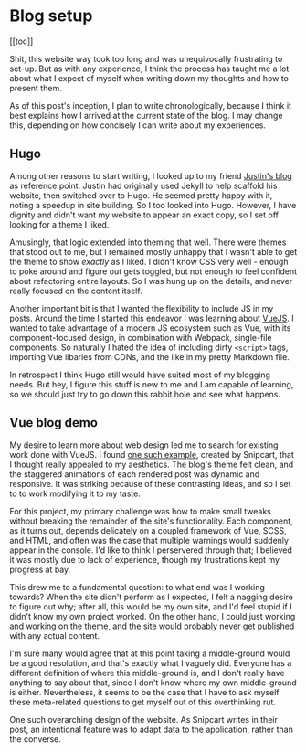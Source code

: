 # Blog setup

[[toc]]

Shit, this website way took too long and was unequivocally frustrating to set-up. But as with any experience, I think the process has taught me a lot about what I expect of myself when writing down my thoughts and how to present them. 

As of this post's inception, I plan to write chronologically, because I think it best explains how I arrived at the current state of the blog. I may change this, depending on how concisely I can write about my experiences.

## Hugo

Among other reasons to start writing, I looked up to my friend [Justin's blog](https://www.jkleong.com) as reference point. Justin had originally used Jekyll to help scaffold his website, then switched over to Hugo. He seemed pretty happy with it, noting a speedup in site building. So I too looked into Hugo. However, I have dignity and didn't want my website to appear an exact copy, so I set off looking for a theme I liked. 

Amusingly, that logic extended into theming that well. There were themes that stood out to me, but I remained mostly unhappy that I wasn't able to get the theme to show _exactly_ as I liked. I didn't know CSS very well - enough to poke around and figure out gets toggled, but not enough to feel confident about refactoring entire layouts. So I was hung up on the details, and never really focused on the content itself.

Another important bit is that I wanted the flexibility to include JS in my posts. Around the time I started this endeavor I was learning about [VueJS](https://www.vuejs.org). I wanted to take advantage of a modern JS ecosystem such as Vue, with its component-focused design, in combination with Webpack, single-file components. So naturally I hated the idea of including dirty `<script>` tags, importing Vue libaries from CDNs, and the like in my pretty Markdown file.

In retrospect I think Hugo still would have suited most of my blogging needs. But hey, I figure this stuff is new to me and I am capable of learning, so we should just try to go down this rabbit hole and see what happens.

## Vue blog demo

My desire to learn more about web design led me to search for existing work done with VueJS. I found [one such example](https://snipcart.com/blog/vuejs-blog-demo), created by Snipcart, that I thought really appealed to my aesthetics. The blog's theme felt clean, and the staggered animations of each rendered post was dynamic and responsive. It was striking because of these contrasting ideas, and so I set to to work modifying it to my taste.

For this project, my primary challenge was how to make small tweaks without breaking the remainder of the site's functionality. Each component, as it turns out, depends delicately on a coupled framework of Vue, SCSS, and HTML, and often was the case that multiple warnings would suddenly appear in the console. I'd like to think I perservered through that; I believed it was mostly due to lack of experience, though  my frustrations kept my progress at bay.

This drew me to a fundamental question: to what end was I working towards? When the site didn't perform as I expected, I felt a nagging desire to figure out why; after all, this would be my own site, and I'd feel stupid if I didn't know my own project worked. On the other hand, I could just working and working on the theme, and the site would probably never get published with any actual content.

I'm sure many would agree that at this point taking a middle-ground would be a good resolution, and that's exactly what I vaguely did. Everyone has a different definition of where this middle-ground is, and I don't really have anything to say about that, since I don't know where my own middle-ground is either. Nevertheless, it seems to be the case that I have to ask myself these meta-related questions to get myself out of this overthinking rut.

One such overarching design of the website. As Snipcart writes in their post, an intentional feature was to adapt data to the application, rather than the converse.